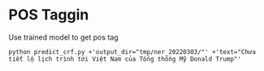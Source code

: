 # POS Taggin 

Use trained model to get pos tag

```
python predict_crf.py +'output_dir="tmp/ner_20220303/"' +'text="Chưa tiết lộ lịch trình tới Việt Nam của Tổng thống Mỹ Donald Trump"'
```